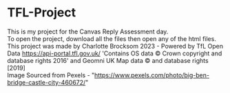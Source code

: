 # TFL-Project
This is my project for the Canvas Reply Assessment day.  
To open the project, download all the files then open any of the html files.  
This project was made by Charlotte Brocksom 2023 - Powered by TfL Open Data https://api-portal.tfl.gov.uk/ 'Contains OS data © Crown copyright and database rights 2016' and Geomni UK Map data © and database rights [2019]  
Image Sourced from Pexels - "https://www.pexels.com/photo/big-ben-bridge-castle-city-460672/"  
